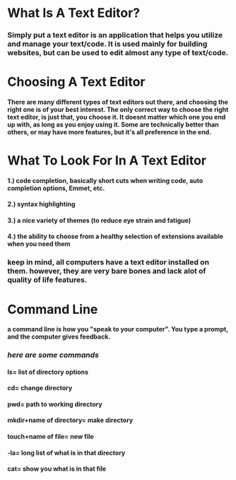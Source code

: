 # What Is A Text Editor?
### Simply put a text editor is an application that helps you utilize and manage your text/code. It is used mainly for building websites, but can be used to edit almost any type of text/code.


# Choosing A Text Editor
#### There are many different types of text editors out there, and choosing the right one is of your best interest. The only correct way to choose the right text editor, is just that, you choose it. It doesnt matter which one you end up with, as long as you enjoy using it. Some are technically better than others, or may have more features, but it's all preference in the end.

# What To Look For In A Text Editor
#### 1.) code completion, basically short cuts when writing code, auto completion options, Emmet, etc.
#### 2.) syntax highlighting
#### 3.) a nice variety of themes (to reduce eye strain and fatigue) 
#### 4.) the ability to choose from a healthy selection of extensions available when you need them
### keep in mind, all computers have a text editor installed on them. however, they are very bare bones and lack alot of quality of life features.

# Command Line
#### a command line is how you "speak to your computer". You type a prompt, and the computer gives feedback.
### __*here are some commands*__

#### ls= list of directory options

#### cd= change directory

#### pwd= path to working directory

#### mkdir+name of directory= make directory

#### touch+name of file= new file

#### -la= long list of what is in that directory

#### cat= show you what is in that file




